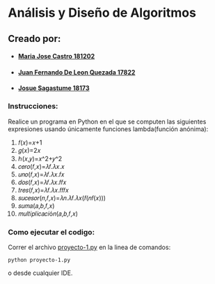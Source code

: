 # Análisis y Diseño de Algoritmos

## Creado por:

- #### [Maria Jose Castro 181202](https://github.com/iconicmajo)

- #### [Juan Fernando De Leon Quezada 17822](https://github.com/juanferdeleon)

- #### [Josue Sagastume 18173](https://github.com/JosueS22)

### Instrucciones:

Realice un programa en Python en el que se computen las siguientes expresiones usando únicamente funciones lambda(función anónima):

1. 𝑓(𝑥)=𝑥+1
2. 𝑔(𝑥)=2𝑥
3. ℎ(𝑥,𝑦)=𝑥^2+𝑦^2
4. 𝑐𝑒𝑟𝑜(𝑓,𝑥)=𝜆𝑓.𝜆𝑥.𝑥
5. 𝑢𝑛𝑜(𝑓,𝑥)=𝜆𝑓.𝜆𝑥.𝑓𝑥
6. 𝑑𝑜𝑠(𝑓,𝑥)=𝜆𝑓.𝜆𝑥.𝑓𝑓𝑥
7. 𝑡𝑟𝑒𝑠(𝑓,𝑥)=𝜆𝑓.𝜆𝑥.𝑓𝑓𝑓𝑥
8. 𝑠𝑢𝑐𝑒𝑠𝑜𝑟(𝑛,𝑓,𝑥)=𝜆𝑛.𝜆𝑓.𝜆𝑥(𝑓(𝑛𝑓(𝑥)))
9. 𝑠𝑢𝑚𝑎(𝑎,𝑏,𝑓,𝑥)
10. 𝑚𝑢𝑙𝑡𝑖𝑝𝑙𝑖𝑐𝑎𝑐𝑖ó𝑛(𝑎,𝑏,𝑓,𝑥)

### Como ejecutar el codigo:

Correr el archivo [proyecto-1.py](proyecto-1.py) en la linea de comandos:

```
python proyecto-1.py
```

o desde cualquier IDE.
